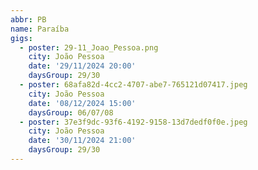 ```yaml
---
abbr: PB
name: Paraíba
gigs:
  - poster: 29-11_Joao_Pessoa.png
    city: João Pessoa
    date: '29/11/2024 20:00'
    daysGroup: 29/30
  - poster: 68afa82d-4cc2-4707-abe7-765121d07417.jpeg
    city: João Pessoa
    date: '08/12/2024 15:00'
    daysGroup: 06/07/08
  - poster: 37e3f9dc-93f6-4192-9158-13d7dedf0f0e.jpeg
    city: João Pessoa
    date: '30/11/2024 21:00'
    daysGroup: 29/30
---
```


